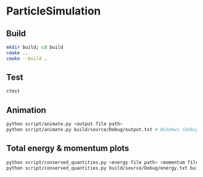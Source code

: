 # ParticleSimulation

## Build
```bash
mkdir build; cd build
cmake ..
cmake --build .
```

## Test
```bash
ctest
```

## Animation
```bash
python script/animate.py <output file path>
python script/animate.py build/source/Debug/output.txt # Windows (Debug)
```

## Total energy & momentum plots
```bash
python script/conserved_quantities.py <energy file path> <momentum file path>
python script/conserved_quantities.py build/source/Debug/energy.txt build/source/Debug/momentum.txt # Windows (Debug)
```